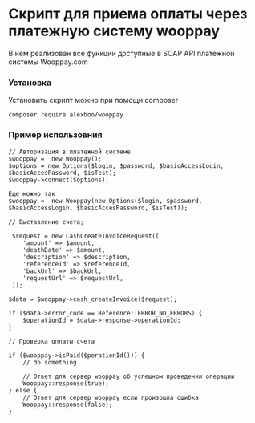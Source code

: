 # Скрипт для приема оплаты через платежную систему wooppay

В нем реализован все функции доступные в SOAP API платежной системы Wooppay.com

### Установка

Установить скрипт можно при помощи composer

```
composer require alexboo/wooppay
```

### Пример использовния

```
// Авторизация в платежной системе
$wooppay =  new Wooppay();
$options = new Options($login, $password, $basicAccessLogin, $basicAccesPassword, $isTest);
$wooppay->connect($options);

Еще можно так
$wooppay =  new Wooppay(new Options($login, $password, $basicAccessLogin, $basicAccesPassword, $isTest));

// Выставление счета;

 $request = new CashCreateInvoiceRequest([
    'amount' => $amount,
    'deathDate' => $amount,
    'description' => $description,
    'referenceId' => $referenceId,
    'backUrl' => $backUrl,
    'requestUrl' => $requestUrl,
 ]);
 
$data = $wooppay->cash_createInvoice($request);

if ($data->error_code == Reference::ERROR_NO_ERRORS) {
    $operationId = $data->response->operationId;
}

// Проверка оплаты счета

if ($wooppay->isPaid($perationId())) {
    // do something
    
    // Ответ для сервер wooppay об успешном проведении операции
    Wooppay::response(true);
} else {
    // Ответ для сервер wooppay если произошла ошибка
    Wooppay::response(false);
}

```